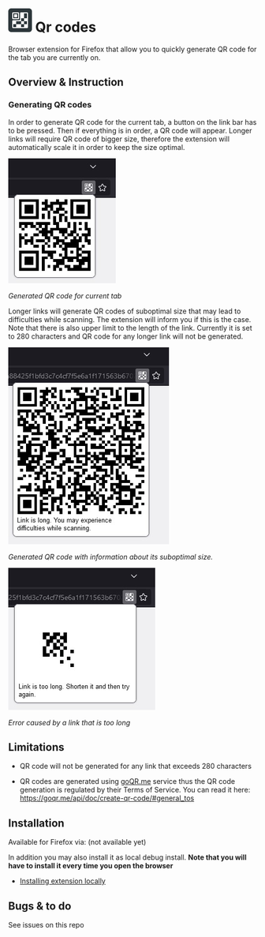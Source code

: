 # ![logo](src/icons/icon-48.png) Qr codes

Browser extension for Firefox that allow you to quickly generate QR code for the tab you are currently on.

## Overview & Instruction

### Generating QR codes
In order to generate QR code for the current tab, a button on the link bar has to be pressed. Then if everything is in order, a QR code will appear. Longer links will require QR code of bigger size, therefore the extension will automatically scale it in order to keep the size optimal.

![Generated QR code for current tab](assets/screenshot-1.jpg)

*Generated QR code for current tab*

Longer links will generate QR codes of suboptimal size that may lead to difficulties while scanning. The extension will inform you if this is the case. Note that there is also upper limit to the length of the link. Currently it is set to 280 characters and QR code for any longer link will not be generated.

![Generated QR code with information about its suboptimal size.](assets/screenshot-2.jpg)

*Generated QR code with information about its suboptimal size.*

![Error caused by a link that is too long](assets/screenshot-3.jpg)

*Error caused by a link that is too long*

## Limitations
- QR code will not be generated for any link that exceeds 280 characters

- QR codes are generated using [goQR.me](https://goqr.me/) service thus the QR code generation is regulated by their Terms of Service. You can read it here: https://goqr.me/api/doc/create-qr-code/#general_tos


## Installation
Available for Firefox via: (not available yet)

In addition you may also install it as local debug install. **Note that you will have to install it every time you open the browser**
- [Installing extension locally](https://developer.mozilla.org/en-US/docs/Mozilla/Add-ons/WebExtensions/Your_first_WebExtension#installing)


## Bugs & to do
See issues on this repo